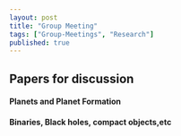 ```yaml
---
layout: post
title: "Group Meeting"
tags: ["Group-Meetings", "Research"]
published: true
---
```


Papers for discussion
---------------------

#### Planets and Planet Formation



#### Binaries, Black holes, compact objects,etc


